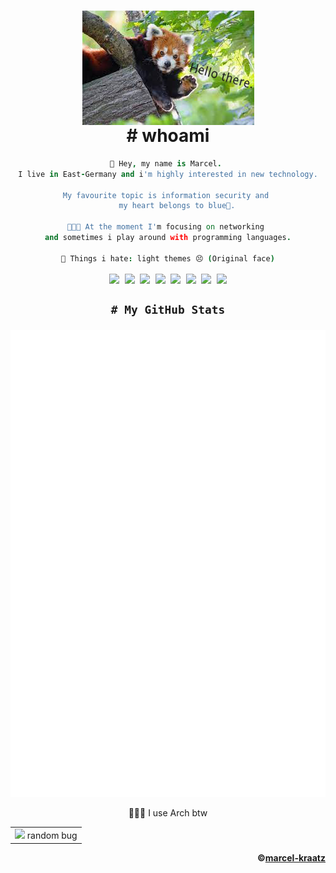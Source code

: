 <body align=center>
    <h1 align=center>
        <a>
            <kbd><img align=center src=https://raw.githubusercontent.com/marcel-kraatz/marcel-kraatz/master/images.png></img></kbd>
        <br>
            # whoami
        </a>
    </h1>
<div align=center>     

```coffee
🔭 Hey, my name is Marcel. 
I live in East-Germany and i'm highly interested in new technology.
    
My favourite topic is information security and 
    my heart belongs to blue💙.

👨🏼‍💻 At the moment I'm focusing on networking 
and sometimes i play around with programming languages.
    
💩 Things i hate: light themes 😣 (Original face)
```     
</div>
<div align="center">
  <kbd>
    <img align=center width="26px" src="https://i.imgur.com/3u1wzwE.png">
    <img align=center width="26px" src="https://i.imgur.com/tYLFZBh.png">
    <img align=center width="26px" src="https://i.imgur.com/SI1DZf3.png">
    <img align=center width="26px" src="https://i.imgur.com/LwSdAlE.png">
    <img align=center width="26px" src="https://design.firefox.com/product-identity/firefox-nightly/firefox-logo-nightly.png">
    <img align=center width="26px" src="https://img.icons8.com/color/480/linux--v1.png">
    <img align=center width="26px" src="https://upload.wikimedia.org/wikipedia/commons/thumb/a/a5/Archlinux-icon-crystal-64.svg/1024px-Archlinux-icon-crystal-64.svg.png">
    <img align=center width="26px" src="https://upload.wikimedia.org/wikipedia/commons/thumb/5/5f/Windows_logo_-_2012.svg/2048px-Windows_logo_-_2012.svg.png"> 
  </kbd>  
</div>
<h2 align=center>
    
    # My GitHub Stats
  <kbd>
    <img align=center src=https://github.com/marcel-kraatz/marcel-kraatz/blob/master/github-metrics.svg></img>
  </kbd>
</h2>
<p align=center>🧝🏼‍♂️ I use Arch btw</p> <!-- Just for the memes -->
</body>

<table align="center">
    <tr>
        <td>
            <img src=https://c.tenor.com/SUv_dmC388EAAAAj/oops-uh-oh.gif> random bug 
        </td>
    </tr>
</table>

<div align="right">
    
**©[marcel-kraatz](https://github.com/marcel-kraatz)**  
</div>
